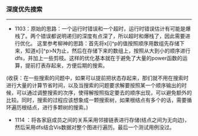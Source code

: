 ### 深度优先搜索
-----------------

- 1103：原始的思路：一个运行时错误和一个超时，运行时错误估计有可能是爆栈了。两个错误都说明递归的深度有点深了，所以超时和爆栈了，因此需要进行优化。
这里参考柳神的思路：首先将x[i]^p的值按照顺序用数组先存储下来，知道x[i]^p>N为止，然后在存储下来的数组上，按照从大到小的顺序进行dfs，并加上一些剪枝。这样的优化基本就在于避免了大量的power函数的运算，提前打表存起来，方便后期的搜索。

(收获：在一些搜索的问题中，如果可以提前把状态存起来，那们就不用在搜索时进行大量的计算节省时间，以及当搜索的问题要求解要按照某一个顺序输出的时候，可以通过调整搜索的次序，使得解按照指定要去的顺序出现，可以避免额外的比较。同时，搜索的过程应该想象成一颗搜索树，如果根结点有多个的话，需要循环遍历根结点，进行多颗树的搜索。)

- 1114 ：将各家庭成员之间的关系采用邻接链表进行存储(结点之间为无向边)，然后采用dfs结合Vis数据对整个图进行遍历。最后一个测试用例没过。
